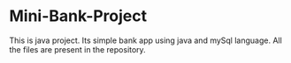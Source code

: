 # Mini-Bank-Project

This is java project. Its simple bank app using java and mySql language. All the files are present in the repository.  